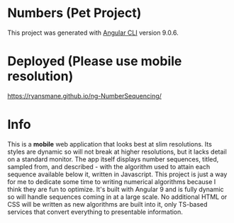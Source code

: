 # Numbers (Pet Project)

This project was generated with [Angular CLI](https://github.com/angular/angular-cli) version 9.0.6.

# Deployed (Please use mobile resolution)

https://ryansmane.github.io/ng-NumberSequencing/

# Info

This is a **mobile** web application that looks best at slim resolutions. Its styles are dynamic so will not break at higher resolutions, but it lacks detail on a standard monitor.
The app itself displays number sequences, titled, sampled from, and described - with the algorithm used to attain each sequence available below it, written in Javascript. This project is just a way for me to dedicate some time to writing numerical algorithms because I think they are fun to optimize. It's built with Angular 9 and is fully dynamic so will handle sequences coming in at a large scale. No additional HTML or CSS will be written as new algorithms are built into it, only TS-based services that convert everything to presentable information. 
